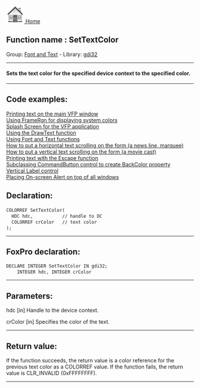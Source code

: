[<img src="../../images/home.png"> Home ](https://github.com/VFPX/Win32API)  

## Function name : SetTextColor
Group: [Font and Text](../../functions_group.md#Font_and_Text)  -  Library: [gdi32](../../../libraries.md#gdi32)  
***  


#### Sets the text color for the specified device context to the specified color.
***  


## Code examples:
[Printing text on the main VFP window](../../samples/sample_035.md)  
[Using FrameRgn for displaying system colors](../../samples/sample_125.md)  
[Splash Screen for the VFP application](../../samples/sample_294.md)  
[Using the DrawText function](../../samples/sample_303.md)  
[Using Font and Text functions](../../samples/sample_304.md)  
[How to put a horizontal text scrolling on the form (a news line, marquee)](../../samples/sample_352.md)  
[How to put a vertical text scrolling on the form (a movie cast)](../../samples/sample_354.md)  
[Printing text with the Escape function](../../samples/sample_357.md)  
[Subclassing CommandButton control to create BackColor property](../../samples/sample_392.md)  
[Vertical Label control](../../samples/sample_398.md)  
[Placing On-screen Alert on top of all windows](../../samples/sample_504.md)  

## Declaration:
```foxpro  
COLORREF SetTextColor(
  HDC hdc,           // handle to DC
  COLORREF crColor   // text color
);  
```  
***  


## FoxPro declaration:
```foxpro  
DECLARE INTEGER SetTextColor IN gdi32;
	INTEGER hdc, INTEGER crColor  
```  
***  


## Parameters:
hdc 
[in] Handle to the device context. 

crColor 
[in] Specifies the color of the text.  
***  


## Return value:
If the function succeeds, the return value is a color reference for the previous text color as a COLORREF value. If the function fails, the return value is CLR_INVALID (0xFFFFFFFF). 
  
***  

